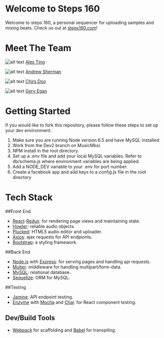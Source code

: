 # Welcome to Steps 160

Welcome to steps 160, a personal sequencer for uploading samples and mixing beats. Check us out at [steps160.com](http://steps160.com/)!

# Meet The Team

![alt text](https://avatars2.githubusercontent.com/u/14987737?v=3&s=75) [Alex Ting](https://github.com/acting326)

![alt text](https://avatars3.githubusercontent.com/u/13542220?v=3&s=75>) [Andrew Sherman](https://github.com/ashermanwmf)

![alt text](https://avatars3.githubusercontent.com/u/19693600?v=3&s=75) [Chirs Doo](https://github.com/potatosfarmer)

![alt text](https://avatars2.githubusercontent.com/u/15621349?v=3&s=75) [Gery Egan](https://github.com/geryegan)

# Getting Started

If you would like to fork this repository, please follow these steps to set up your dev environment.

1. Make sure you are running Node version 6.5 and have MySQL installed
2. Work from the Dev2 branch on MusicMksr.
3. NPM install in the root directory.
4. Set up a .env file and add your local MySQL variables. Refer to db/schema.js where environment variables are being applied.
5. Add a NODE_DEV variable to your .env for port number.
6. Create a facebook app and add keys to a config.js file in the root directory

# Tech Stack

##Front End

* [React](https://facebook.github.io/react/)-[Redux](https://github.com/reactjs/redux): for rendering page views and maintaining state.
* [Howler](https://howlerjs.com/): reliable audio objects.
* [Plucked](https://github.com/plucked/html5-audio-editor): HTML5 audio editor and uploader.
* [Axios](https://github.com/mzabriskie/axios): ajax requests for API endpionts.
* [Bootstrap](http://getbootstrap.com/): a styling framework.

##Back End

* [Node.js](https://nodejs.org/en/) with [Express](http://expressjs.com/): for serving pages and handling api requests.
* [Multer](https://github.com/expressjs/multer): middleware for handling multipart/form-data.
* [MySQL](https://www.mysql.com/): relational database.
* [Sequelize](http://docs.sequelizejs.com/en/v3/): ORM for MySQL.

##Testing

* [Jamine](https://jasmine.github.io/): API endpoint testing.
* [Enzyme](https://github.com/airbnb/enzyme) with [Mocha](https://mochajs.org/) and [Chai](http://chaijs.com/): for React component testing.

## Dev/Build Tools
* [Webpack](https://webpack.github.io/) for scaffolding and [Babel](https://babeljs.io/) for transpiling.
